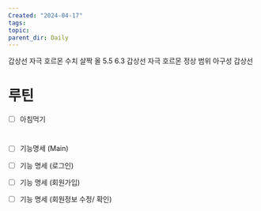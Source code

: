 ```yaml
---
Created: "2024-04-17"
tags: 
topic: 
parent_dir: Daily
---
```

갑상선 자극 호르몬 수치  살짝 올 5.5 6.3
갑상선 자극 호르몬 정상 범위 
아구성 갑상선 

# 루틴
- [ ] 아침먹기


# 
- [ ] 기능명세 (Main)
- [ ] 기능 명세 (로그인)
- [ ] 기능 명세 (회원가입)
- [ ] 기능 명세 (회원정보 수정/ 확인)

